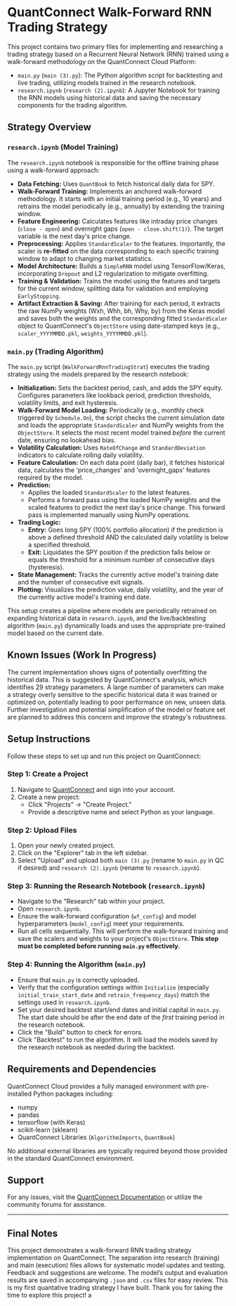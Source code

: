 # QuantConnect Walk-Forward RNN Trading Strategy

This project contains two primary files for implementing and researching a trading strategy based on a Recurrent Neural Network (RNN) trained using a walk-forward methodology on the QuantConnect Cloud Platform:

* `main.py` (`main (3).py`): The Python algorithm script for backtesting and live trading, utilizing models trained in the research notebook.
* `research.ipynb` (`research (2).ipynb`): A Jupyter Notebook for training the RNN models using historical data and saving the necessary components for the trading algorithm.

## Strategy Overview

### `research.ipynb` (Model Training)

The `research.ipynb` notebook is responsible for the offline training phase using a walk-forward approach:

* **Data Fetching:** Uses `QuantBook` to fetch historical daily data for SPY.
* **Walk-Forward Training:** Implements an anchored walk-forward methodology. It starts with an initial training period (e.g., 10 years) and retrains the model periodically (e.g., annually) by extending the training window.
* **Feature Engineering:** Calculates features like intraday price changes (`close - open`) and overnight gaps (`open - close.shift(1)`). The target variable is the next day's price change.
* **Preprocessing:** Applies `StandardScaler` to the features. Importantly, the scaler is **re-fitted** on the data corresponding to each specific training window to adapt to changing market statistics.
* **Model Architecture:** Builds a `SimpleRNN` model using TensorFlow/Keras, incorporating `Dropout` and L2 regularization to mitigate overfitting.
* **Training & Validation:** Trains the model using the features and targets for the current window, splitting data for validation and employing `EarlyStopping`.
* **Artifact Extraction & Saving:** After training for each period, it extracts the raw NumPy weights (Wxh, Whh, bh, Why, by) from the Keras model and saves both the weights and the corresponding fitted `StandardScaler` object to QuantConnect's `ObjectStore` using date-stamped keys (e.g., `scaler_YYYYMMDD.pkl`, `weights_YYYYMMDD.pkl`).

### `main.py` (Trading Algorithm)

The `main.py` script (`WalkForwardRnnTradingStrat`) executes the trading strategy using the models prepared by the research notebook:

* **Initialization:** Sets the backtest period, cash, and adds the SPY equity. Configures parameters like lookback period, prediction thresholds, volatility limits, and exit hysteresis.
* **Walk-Forward Model Loading:** Periodically (e.g., monthly check triggered by `Schedule.On`), the script checks the current simulation date and loads the appropriate `StandardScaler` and NumPy weights from the `ObjectStore`. It selects the most recent model trained *before* the current date, ensuring no lookahead bias.
* **Volatility Calculation:** Uses `RateOfChange` and `StandardDeviation` indicators to calculate rolling daily volatility.
* **Feature Calculation:** On each data point (daily bar), it fetches historical data, calculates the 'price_changes' and 'overnight_gaps' features required by the model.
* **Prediction:**
    * Applies the loaded `StandardScaler` to the latest features.
    * Performs a forward pass using the loaded NumPy weights and the scaled features to predict the next day's price change. This forward pass is implemented manually using NumPy operations.
* **Trading Logic:**
    * **Entry:** Goes long SPY (100% portfolio allocation) if the prediction is above a defined threshold AND the calculated daily volatility is below a specified threshold.
    * **Exit:** Liquidates the SPY position if the prediction falls below or equals the threshold for a minimum number of consecutive days (hysteresis).
* **State Management:** Tracks the currently active model's training date and the number of consecutive exit signals.
* **Plotting:** Visualizes the prediction value, daily volatility, and the year of the currently active model's training end date.

This setup creates a pipeline where models are periodically retrained on expanding historical data in `research.ipynb`, and the live/backtesting algorithm (`main.py`) dynamically loads and uses the appropriate pre-trained model based on the current date.

## Known Issues (Work In Progress)

The current implementation shows signs of potentially overfitting the historical data. This is suggested by QuantConnect's analysis, which identifies 29 strategy parameters. A large number of parameters can make a strategy overly sensitive to the specific historical data it was trained or optimized on, potentially leading to poor performance on new, unseen data. Further investigation and potential simplification of the model or feature set are planned to address this concern and improve the strategy's robustness.

## Setup Instructions

Follow these steps to set up and run this project on QuantConnect:

### Step 1: Create a Project

1.  Navigate to [QuantConnect](https://www.quantconnect.com/) and sign into your account.
2.  Create a new project:
    * Click "Projects" → "Create Project."
    * Provide a descriptive name and select Python as your language.

### Step 2: Upload Files

1.  Open your newly created project.
2.  Click on the "Explorer" tab in the left sidebar.
3.  Select "Upload" and upload both `main (3).py` (rename to `main.py` in QC if desired) and `research (2).ipynb` (rename to `research.ipynb`).

### Step 3: Running the Research Notebook (`research.ipynb`)

* Navigate to the "Research" tab within your project.
* Open `research.ipynb`.
* Ensure the walk-forward configuration (`wf_config`) and model hyperparameters (`model_config`) meet your requirements.
* Run all cells sequentially. This will perform the walk-forward training and save the scalers and weights to your project's `ObjectStore`. **This step must be completed before running `main.py` effectively.**

### Step 4: Running the Algorithm (`main.py`)

* Ensure that `main.py` is correctly uploaded.
* Verify that the configuration settings within `Initialize` (especially `initial_train_start_date` and `retrain_frequency_days`) match the settings used in `research.ipynb`.
* Set your desired backtest start/end dates and initial capital in `main.py`. The start date should be after the end date of the *first* training period in the research notebook.
* Click the "Build" button to check for errors.
* Click "Backtest" to run the algorithm. It will load the models saved by the research notebook as needed during the backtest.

## Requirements and Dependencies

QuantConnect Cloud provides a fully managed environment with pre-installed Python packages including:

* numpy
* pandas
* tensorflow (with Keras)
* scikit-learn (sklearn)
* QuantConnect Libraries (`AlgorithmImports`, `QuantBook`)

No additional external libraries are typically required beyond those provided in the standard QuantConnect environment.

## Support

For any issues, visit the [QuantConnect Documentation](https://www.quantconnect.com/docs/home/home) or utilize the community forums for assistance.

---

## Final Notes

This project demonstrates a walk-forward RNN trading strategy implementation on QuantConnect. The separation into research (training) and main (execution) files allows for systematic model updates and testing. Feedback and suggestions are welcome.
The model’s output and evaluation results are saved in accompanying `.json` and `.csv` files for easy review. This is my first quantative trading strategy I have built. Thank you for taking the time to explore this project!
a
